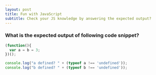 ```yaml
---
layout: post
title: Fun with JavaScript
subtitle: Check your JS knowledge by answering the expected output?
---
```


### What is the expected output of following code snippet?
```javascript
(function(){
  var a = b = 3;
})();

console.log("a defined? " + (typeof a !== 'undefined'));
console.log("b defined? " + (typeof b !== 'undefined'));
```
